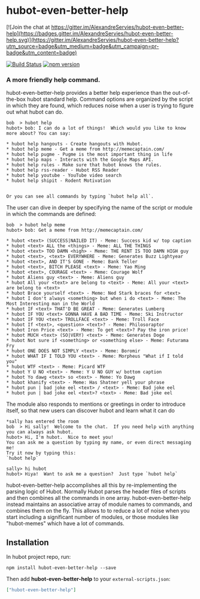 # hubot-even-better-help

[![Join the chat at https://gitter.im/AlexandreServies/hubot-even-better-help](https://badges.gitter.im/AlexandreServies/hubot-even-better-help.svg)](https://gitter.im/AlexandreServies/hubot-even-better-help?utm_source=badge&utm_medium=badge&utm_campaign=pr-badge&utm_content=badge)

[![Build Status](https://travis-ci.org/AlexandreServies/hubot-even-better-help.svg?branch=master)](https://travis-ci.org/AlexandreServies/hubot-even-better-help)
[![npm version](https://badge.fury.io/js/hubot-even-better-help.svg)](https://badge.fury.io/js/hubot-even-better-help)

### A more friendly help command.

hubot-even-better-help provides a better help experience than the out-of-the-box hubot standard help.
Command options are organized by the script in which they are found, which reduces noise when a user is trying
to figure out what hubot can do.

```
bob  > hubot help
hubot> bob: I can do a lot of things!  Which would you like to know more about? You can say:  

* hubot help hangouts - Create hangouts with Hubot.  
* hubot help meme - Get a meme from http://memecaptain.com/  
* hubot help pugme - Pugme is the most important thing in life  
* hubot help maps - Interacts with the Google Maps API.  
* hubot help rules - Make sure that hubot knows the rules.  
* hubot help rss-reader - Hubot RSS Reader  
* hubot help youtube - YouTube video search  
* hubot help shipit - Rodent Motivation  


Or you can see all commands by typing `hubot help all`.

```

The user can dive in deeper by specifying the name of the script or module in which the commands are defined:

```
bob  > hubot help meme
hubot> bob: Get a meme from http://memecaptain.com/  

* hubot <text> (SUCCESS|NAILED IT) - Meme: Success kid w/ top caption  
* hubot <text> ALL the <things> - Meme: ALL THE THINGS  
* hubot <text> TOO DAMN <high> - Meme: THE RENT IS TOO DAMN HIGH guy  
* hubot <text>, <text> EVERYWHERE - Meme: Generates Buzz Lightyear  
* hubot <text>, AND IT'S GONE - Meme: Bank Teller  
* hubot <text>, BITCH PLEASE <text> - Meme: Yao Ming  
* hubot <text>, COURAGE <text> - Meme: Courage Wolf  
* hubot Aliens guy <text> - Meme: Aliens guy  
* hubot All your <text> are belong to <text> - Meme: All your <text> are belong to <text>  
* hubot Brace yourself <text> - Meme: Ned Stark braces for <text>  
* hubot I don't always <something> but when i do <text> - Meme: The Most Interesting man in the World  
* hubot IF <text> THAT'D BE GREAT - Meme: Generates Lumberg  
* hubot IF YOU <text> GONNA HAVE A BAD TIME - Meme: Ski Instructor  
* hubot IF YOU <text> TROLLFACE <text> - Meme: Troll Face  
* hubot If <text>, <question> <text>? - Meme: Philosoraptor  
* hubot Iron Price <text> - Meme: To get <text>? Pay the iron price!  
* hubot MUCH <text> (SO|VERY) <text> - Meme: Generates Doge  
* hubot Not sure if <something> or <something else> - Meme: Futurama Fry  
* hubot ONE DOES NOT SIMPLY <text> - Meme: Boromir  
* hubot WHAT IF I TOLD YOU <text> - Meme: Morpheus "What if I told you"  
* hubot WTF <text> - Meme: Picard WTF  
* hubot Y U NO <text> - Meme: Y U NO GUY w/ bottom caption  
* hubot Yo dawg <text> so <text> - Meme: Yo Dawg  
* hubot khanify <text> - Meme: Has Shatner yell your phrase  
* hubot pun | bad joke eel <text> / <text> - Meme: Bad joke eel  
* hubot pun | bad joke eel <text>? <text> - Meme: Bad joke eel

```

The module also responds to mentions or greetings in order to introduce itself, so that new users can discover hubot
and learn what it can do

```
*sally has entered the room
bob  > Hi sally!  Welcome to the chat.  If you need help with anything you can always ask hubot.
hubot> Hi, I'm hubot.  Nice to meet you!
You can ask me a question by typing my name, or even direct messaging me!
Try it now by typing this:
`hubot help`

sally> hi hubot
hubot> Hiya!  Want to ask me a question?  Just type `hubot help`
```

hubot-even-better-help accomplishes all this by re-implementing the parsing logic of Hubot.  Normally Hubot parses
the header files of scripts and then combines all the commands in one array.  hubot-even-better-help instead maintains
an associative array of module names to commands, and combines them on the fly.  This allows to to reduce a lot of
noise when you start including a significant number of modules, or those modules like "hubot-memes" which have a lot
of commands.

## Installation

In hubot project repo, run:

`npm install hubot-even-better-help --save`

Then add **hubot-even-better-help** to your `external-scripts.json`:

```json
["hubot-even-better-help"]
```
